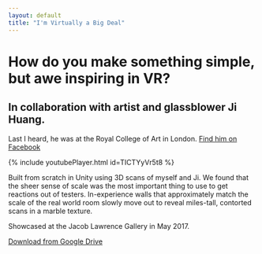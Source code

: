 ```yaml
---
layout: default
title: "I'm Virtually a Big Deal"
---
```

# How do you make something simple, but awe inspiring in VR?

## In collaboration with artist and glassblower Ji Huang.
Last I heard, he was at the Royal College of Art in London.
[Find him on Facebook](https://www.facebook.com/ji.huang.520)


{% include youtubePlayer.html id=TICTYyVr5t8 %}


Built from scratch in Unity using 3D scans of myself and Ji. We found that the sheer sense of scale was the most important thing to use to get reactions out of testers. In-experience walls that approximately match the scale of the real world room slowly move out to reveal miles-tall, contorted scans in a marble texture.

Showcased at the Jacob Lawrence Gallery in May 2017.

[Download from Google Drive](https://drive.google.com/file/d/0B0Ru7Co4giZgRnN0TVpld25kSG8/view?usp=sharing)
